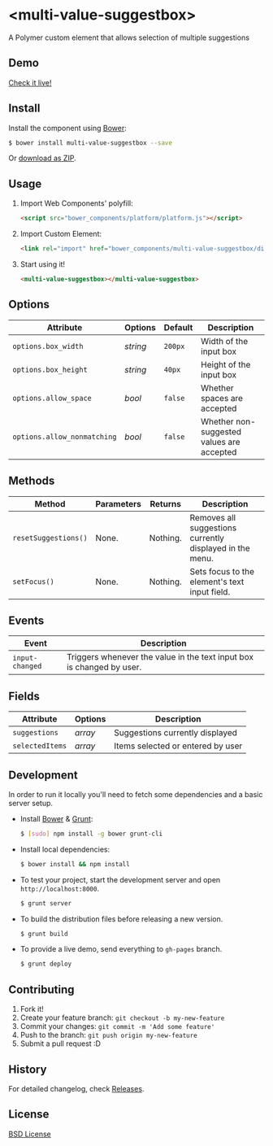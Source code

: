 # &lt;multi-value-suggestbox&gt;

A Polymer custom element that allows selection of multiple suggestions

## Demo

[Check it live!](http://coner.github.io/multi-value-suggestbox)

## Install

Install the component using [Bower](http://bower.io/):

```sh
$ bower install multi-value-suggestbox --save
```

Or [download as ZIP](https://github.com/coner/multi-value-suggestbox/archive/master.zip).

## Usage

1. Import Web Components' polyfill:

    ```html
    <script src="bower_components/platform/platform.js"></script>
    ```

2. Import Custom Element:

    ```html
    <link rel="import" href="bower_components/multi-value-suggestbox/dist/multi-value-suggestbox.html">
    ```

3. Start using it!

    ```html
    <multi-value-suggestbox></multi-value-suggestbox>
    ```

## Options

Attribute                   | Options     | Default   | Description
---                         | ---         | ---       | ---
`options.box_width`         | *string*    | `200px`   | Width of the input box
`options.box_height`        | *string*    | `40px`    | Height of the input box
`options.allow_space`       | *bool*      | `false`   | Whether spaces are accepted
`options.allow_nonmatching` | *bool*      | `false`   | Whether non-suggested values are accepted

## Methods

Method               | Parameters   | Returns     | Description
---                  | ---          | ---         | ---
`resetSuggestions()` | None.        | Nothing.    | Removes all suggestions currently displayed in the menu.
`setFocus()`         | None.        | Nothing.    | Sets focus to the element's text input field.

## Events

Event           | Description
---             | ---
`input-changed` | Triggers whenever the value in the text input box is changed by user.

## Fields

Attribute             | Options    | Description
---                   | ---        | ---
`suggestions`         | *array*    | Suggestions currently displayed
`selectedItems`       | *array*    | Items selected or entered by user

## Development

In order to run it locally you'll need to fetch some dependencies and a basic server setup.

* Install [Bower](http://bower.io/) & [Grunt](http://gruntjs.com/):

    ```sh
    $ [sudo] npm install -g bower grunt-cli
    ```

* Install local dependencies:

    ```sh
    $ bower install && npm install
    ```

* To test your project, start the development server and open `http://localhost:8000`.

    ```sh
    $ grunt server
    ```

* To build the distribution files before releasing a new version.

    ```sh
    $ grunt build
    ```

* To provide a live demo, send everything to `gh-pages` branch.

    ```sh
    $ grunt deploy
    ```

## Contributing

1. Fork it!
2. Create your feature branch: `git checkout -b my-new-feature`
3. Commit your changes: `git commit -m 'Add some feature'`
4. Push to the branch: `git push origin my-new-feature`
5. Submit a pull request :D

## History

For detailed changelog, check [Releases](https://github.com/my-user/multi-value-suggestbox/releases).

## License

[BSD License](http://opensource.org/licenses/BSD-3-Clause)
